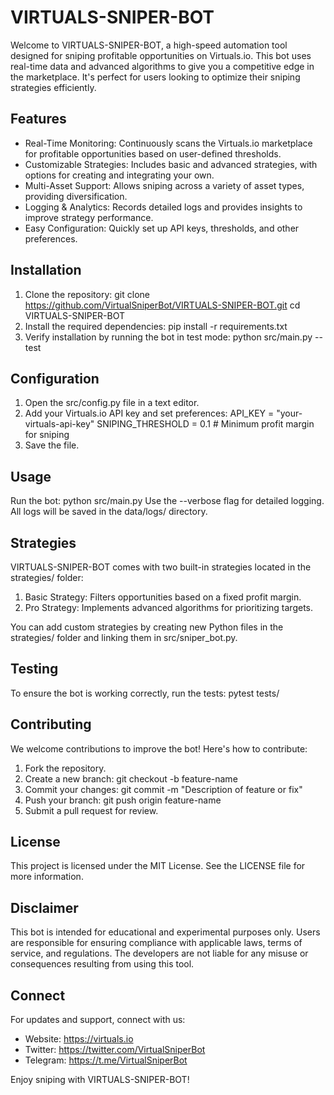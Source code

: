 # VIRTUALS-SNIPER-BOT

Welcome to VIRTUALS-SNIPER-BOT, a high-speed automation tool designed for sniping profitable opportunities on Virtuals.io. This bot uses real-time data and advanced algorithms to give you a competitive edge in the marketplace. It's perfect for users looking to optimize their sniping strategies efficiently.

## Features
- Real-Time Monitoring: Continuously scans the Virtuals.io marketplace for profitable opportunities based on user-defined thresholds.
- Customizable Strategies: Includes basic and advanced strategies, with options for creating and integrating your own.
- Multi-Asset Support: Allows sniping across a variety of asset types, providing diversification.
- Logging & Analytics: Records detailed logs and provides insights to improve strategy performance.
- Easy Configuration: Quickly set up API keys, thresholds, and other preferences.

## Installation
1. Clone the repository:
   git clone https://github.com/VirtualSniperBot/VIRTUALS-SNIPER-BOT.git
   cd VIRTUALS-SNIPER-BOT
2. Install the required dependencies:
   pip install -r requirements.txt
3. Verify installation by running the bot in test mode:
   python src/main.py --test

## Configuration
1. Open the src/config.py file in a text editor.
2. Add your Virtuals.io API key and set preferences:
   API_KEY = "your-virtuals-api-key"
   SNIPING_THRESHOLD = 0.1  # Minimum profit margin for sniping
3. Save the file.

## Usage
Run the bot:
   python src/main.py
Use the --verbose flag for detailed logging. All logs will be saved in the data/logs/ directory.

## Strategies
VIRTUALS-SNIPER-BOT comes with two built-in strategies located in the strategies/ folder:
1. Basic Strategy: Filters opportunities based on a fixed profit margin.
2. Pro Strategy: Implements advanced algorithms for prioritizing targets.

You can add custom strategies by creating new Python files in the strategies/ folder and linking them in src/sniper_bot.py.

## Testing
To ensure the bot is working correctly, run the tests:
   pytest tests/

## Contributing
We welcome contributions to improve the bot! Here's how to contribute:
1. Fork the repository.
2. Create a new branch: git checkout -b feature-name
3. Commit your changes: git commit -m "Description of feature or fix"
4. Push your branch: git push origin feature-name
5. Submit a pull request for review.

## License
This project is licensed under the MIT License. See the LICENSE file for more information.

## Disclaimer
This bot is intended for educational and experimental purposes only. Users are responsible for ensuring compliance with applicable laws, terms of service, and regulations. The developers are not liable for any misuse or consequences resulting from using this tool.

## Connect
For updates and support, connect with us:
- Website: https://virtuals.io
- Twitter: https://twitter.com/VirtualSniperBot
- Telegram: https://t.me/VirtualSniperBot

Enjoy sniping with VIRTUALS-SNIPER-BOT!
